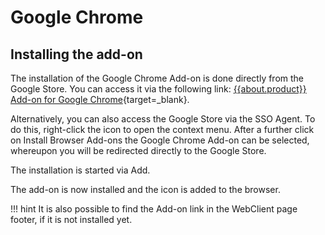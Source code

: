 # Google Chrome

## Installing the add-on

The installation of the Google Chrome Add-on is done directly from the Google Store. You can access it via the following link:
[{{about.product}} Add-on for Google Chrome](https://chrome.google.com/webstore/detail/password-safe/bpjfchmapbmjeklgmlkabfepflgfckip){target=_blank}.

Alternatively, you can also access the Google Store via the SSO Agent. To do this, right-click the icon to open the context menu. After a further click on Install Browser Add-ons the Google Chrome Add-on can be selected, whereupon you will be redirected directly to the Google Store.

The installation is started via Add.

The add-on is now installed and the icon is added to the browser.

!!! hint
    It is also possible to find the Add-on link in the WebClient page footer, if it is not installed yet.

